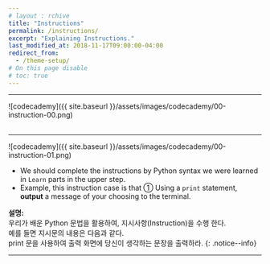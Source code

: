 ```yaml
---
# layout : rchive
title: "Instructions"
permalink: /instructions/
excerpt: "Explaining Instructions."
last_modified_at: 2018-11-17T09:00:00-04:00
redirect_from:
  - /theme-setup/
# On this page disable
# toc: true
---
```

    
    
    
<hr/>

![codecademy]({{ site.baseurl }}/assets/images/codecademy/00-instruction-00.png)    
<br>
<hr/>

![codecademy]({{ site.baseurl }}/assets/images/codecademy/00-instruction-01.png)    

* We should complete the instructions by Python syntax we were learned in `Learn` parts in the upper step.
* Example, this instruction case is that ① Using a `print` statement, **output** a message of your choosing to the terminal.


**설명:**    
우리가 배운 Python 문법을 활용하여, 지시사항(Instruction)을 수행 한다.    
예를 들면 지시문의 내용은 다음과 같다.    
print 문을 사용하여 출력 화면에 당신이 생각하는 문장을 출력하라. 
{: .notice--info}


<hr/>    
<br>    